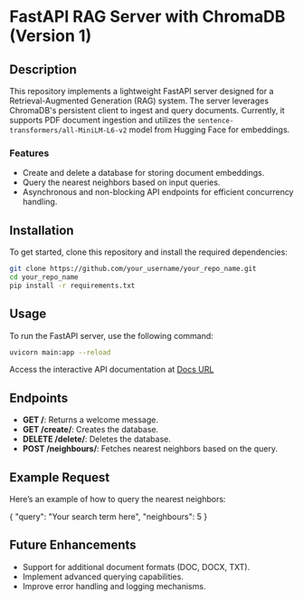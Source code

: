 # FastAPI RAG Server with ChromaDB (Version 1)

## Description
This repository implements a lightweight FastAPI server designed for a Retrieval-Augmented Generation (RAG) system. The server leverages ChromaDB's persistent client to ingest and query documents. Currently, it supports PDF document ingestion and utilizes the `sentence-transformers/all-MiniLM-L6-v2` model from Hugging Face for embeddings.

### Features
- Create and delete a database for storing document embeddings.
- Query the nearest neighbors based on input queries.
- Asynchronous and non-blocking API endpoints for efficient concurrency handling.

## Installation
To get started, clone this repository and install the required dependencies:

```bash
git clone https://github.com/your_username/your_repo_name.git
cd your_repo_name
pip install -r requirements.txt
```

## Usage

To run the FastAPI server, use the following command:
```bash
uvicorn main:app --reload
```
Access the interactive API documentation at [Docs URL](http://127.0.0.1:8000/docs)

## Endpoints

- **GET /**: Returns a welcome message.
- **GET /create/**: Creates the database.
- **DELETE /delete/**: Deletes the database.
- **POST /neighbours/**: Fetches nearest neighbors based on the query.

## Example Request
Here’s an example of how to query the nearest neighbors:

{
  "query": "Your search term here",
  "neighbours": 5
}

## Future Enhancements

- Support for additional document formats (DOC, DOCX, TXT).
- Implement advanced querying capabilities.
- Improve error handling and logging mechanisms.
